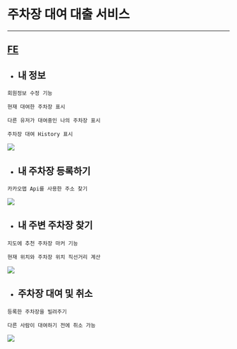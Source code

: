 # 주차장 대여 대출 서비스

<hr/>

## [FE](https://github.com/NYH0227/everyparking-frontend)

- ## 내 정보

```
회원정보 수정 기능

현재 대여한 주차장 표시

다른 유저가 대여중인 나의 주차장 표시

주차장 대여 History 표시
```

![](dashboard.gif)

- ## 내 주차장 등록하기

```
카카오맵 Api를 사용한 주소 찾기
```

![](search.gif)

- ## 내 주변 주차장 찾기

```
지도에 추천 주차장 마커 기능 

현재 위치와 주차장 위치 직선거리 계산
```

![](borrow.gif)

- ## 주차장 대여 및 취소

```
등록한 주차장을 빌려주기

다른 사람이 대여하기 전에 취소 가능
```

![](rent.gif)

